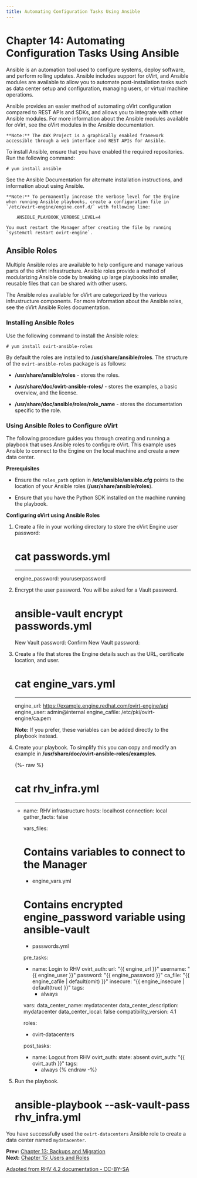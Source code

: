 ```yaml
---
title: Automating Configuration Tasks Using Ansible
---
```


# Chapter 14: Automating Configuration Tasks Using Ansible

Ansible is an automation tool used to configure systems, deploy software, and perform rolling updates. Ansible includes support for oVirt, and Ansible modules are available to allow you to automate post-installation tasks such as data center setup and configuration, managing users, or virtual machine operations.

Ansible provides an easier method of automating oVirt configuration compared to REST APIs and SDKs, and allows you to integrate with other Ansible modules. For more information about the Ansible modules available for oVirt, see the oVirt modules in the Ansible documentation.

    **Note:** The AWX Project is a graphically enabled framework accessible through a web interface and REST APIs for Ansible.

To install Ansible, ensure that you have enabled the required repositories. Run the following command:

    # yum install ansible

See the Ansible Documentation for alternate installation instructions, and information about using Ansible.

    **Note:** To permanently increase the verbose level for the Engine when running Ansible playbooks, create a configuration file in `/etc/ovirt-engine/engine.conf.d/` with following line:

        ANSIBLE_PLAYBOOK_VERBOSE_LEVEL=4

    You must restart the Manager after creating the file by running `systemctl restart ovirt-engine`.

## Ansible Roles

Multiple Ansible roles are available to help configure and manage various parts of the oVirt infrastructure. Ansible roles provide a method of modularizing Ansible code by breaking up large playbooks into smaller, reusable files that can be shared with other users.

The Ansible roles available for oVirt are categorized by the various infrustructure components. For more information about the Ansible roles, see the oVirt Ansible Roles documentation.

### Installing Ansible Roles

Use the following command to install the Ansible roles:

    # yum install ovirt-ansible-roles

By default the roles are installed to **/usr/share/ansible/roles**. The structure of the `ovirt-ansible-roles` package is as follows:

* **/usr/share/ansible/roles** - stores the roles.

* **/usr/share/doc/ovirt-ansible-roles/** - stores the examples, a basic overview, and the license.

* **/usr/share/doc/ansible/roles/role_name** - stores the documentation specific to the role.

### Using Ansible Roles to Configure oVirt

The following procedure guides you through creating and running a playbook that uses Ansible roles to configure oVirt. This example uses Ansible to connect to the Engine on the local machine and create a new data center.

**Prerequisites**

* Ensure the `roles_path` option in **/etc/ansible/ansible.cfg** points to the location of your Ansible roles (**/usr/share/ansible/roles**).

* Ensure that you have the Python SDK installed on the machine running the playbook.

**Configuring oVirt using Ansible Roles**

1. Create a file in your working directory to store the oVirt Engine user password:

    # cat passwords.yml
      ---
    engine_password: youruserpassword

2. Encrypt the user password. You will be asked for a Vault password.

    # ansible-vault encrypt passwords.yml
    New Vault password:
    Confirm New Vault password:

3. Create a file that stores the Engine details such as the URL, certificate location, and user.

    # cat engine_vars.yml
    ---
    engine_url: https://example.engine.redhat.com/ovirt-engine/api
    engine_user: admin@internal
    engine_cafile: /etc/pki/ovirt-engine/ca.pem

    **Note:** If you prefer, these variables can be added directly to the playbook instead.

4. Create your playbook. To simplify this you can copy and modify an example in **/usr/share/doc/ovirt-ansible-roles/examples**.

    {%- raw %}
    # cat rhv_infra.yml
    ---
    - name: RHV infrastructure
      hosts: localhost
      connection: local
      gather_facts: false

      vars_files:
        # Contains variables to connect to the Manager
        - engine_vars.yml
        # Contains encrypted engine_password variable using ansible-vault
        - passwords.yml

      pre_tasks:
        - name: Login to RHV
          ovirt_auth:
            url: "{{ engine_url }}"
            username: "{{ engine_user }}"
            password: "{{ engine_password }}"
            ca_file: "{{ engine_cafile | default(omit) }}"
            insecure: "{{ engine_insecure | default(true) }}"
          tags:
            - always

      vars:
        data_center_name: mydatacenter
        data_center_description: mydatacenter
        data_center_local: false
        compatibility_version: 4.1

      roles:
        - ovirt-datacenters

      post_tasks:
        - name: Logout from RHV
          ovirt_auth:
            state: absent
            ovirt_auth: "{{ ovirt_auth }}"
          tags:
            - always
    {% endraw -%}

5. Run the playbook.

    # ansible-playbook --ask-vault-pass rhv_infra.yml

You have successfully used the `ovirt-datacenters` Ansible role to create a data center named `mydatacenter`.

**Prev:** [Chapter 13: Backups and Migration](chap-Backups_and_Migration)<br>
**Next:** [Chapter 15: Users and Roles](chap-Users_and_Roles)

[Adapted from RHV 4.2 documentation - CC-BY-SA](https://access.redhat.com/documentation/en-us/red_hat_virtualization/4.2/html/administration_guide/chap-automating_rhv_configuration_using_ansible)
